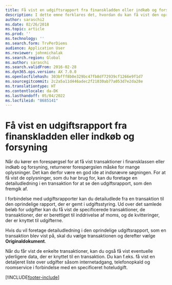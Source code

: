 ```yaml
---
title: Få vist en udgiftsrapport fra finanskladden eller indkøb og forsyning
description: I dette emne forklares det, hvordan du kan få vist den oprindelige udgiftsrapport, som en transaktion fremgår af.
author: saraschi2
ms.date: 02/26/2018
ms.topic: article
ms.prod: ''
ms.technology: ''
ms.search.form: TrvPerDiems
audience: Application User
ms.reviewer: johnmichalak
ms.search.region: Global
ms.author: saraschi
ms.search.validFrom: 2016-02-28
ms.dyn365.ops.version: AX 7.0.0
ms.openlocfilehash: 303bfff8b0e329bc47fb8df72939cf1266e9f1d7
ms.sourcegitcommit: 2c2a5a11d446adec2f21030ab77a053d7e2da28e
ms.translationtype: HT
ms.contentlocale: da-DK
ms.lasthandoff: 05/04/2022
ms.locfileid: "8685141"
---
```

# <a name="view-an-expense-report-from-general-ledger-or-procurement-and-sourcing"></a>Få vist en udgiftsrapport fra finanskladden eller indkøb og forsyning

Når du kører en forespørgsel for at få vist transaktioner i finansklassen eller indkøb og forsyning, returnerer forespørgslen måske for mange oplysninger. Det kan derfor være en god ide at indsnævre søgningen. For at få vist de oplysninger, som du har brug for, kan du foretage en detailudledning i en transaktion for at se den udgiftsrapport, som den fremgik af.

I forbindelse med udgiftsrapporter kan du detailudlede fra en transaktion til den oprindelige rapport, der er gemt i udgiftsstyring. Ud over det samlede beløb for udgifter kan du få vist de specificerede transaktioner, de transaktioner, der er berettiget til inddrivelse af moms, og de kvitteringer, der er knyttet til udgifterne.

Hvis du vil foretage detailudledning i den oprindelige udgiftsrapport, som en transaktion blev vist på, skal du vælge transaktionen og derefter vælge **Originaldokument**.

Når du får vist de enkelte transaktioner, kan du også få vist eventuelle yderligere data, der er knyttet til en transaktion. Du kan f.eks. få vist en detaljeret liste over udgifter såsom internetadgang, telefonopkald og roomservice i forbindelse med en specificeret hoteludgift.


[!INCLUDE[footer-include](../includes/footer-banner.md)]